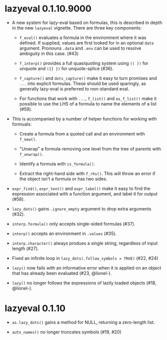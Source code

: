 # lazyeval 0.1.10.9000

* A new system for lazy-eval based on formulas, this is described in depth in
  the new `lazyeval` vignette. There are three key components:
  
  * `f_eval()` evaluates a formula in the environment where it was defined. 
    If supplied, values are first looked for in an optional `data` argument. 
    Pronouns `.data` and `.env` can be used to resolve ambiguity in this case.
    (#43)
    
  * `f_interp()` provides a full quasiquoting system using `(( ))` for unquote
    and `({} })` for unquote-splice (#36).
 
  * `f_capture()` and `dots_capture()` make it easy to turn promises
    and `...` into explicit formulas. These should be used sparingly, as
    generally lazy-eval is preferred to non-standard eval.
    
  * For functions that work with `...`, `f_list()` and `as_f_list()` make it
    possible to use the LHS of a formula to name the elements of a list (#59).

* This is accompanied by a number of helper functions for working with
  formuals:
  
  * Create a formula from a quoted call and an environment with 
    `f_new()`.
  
  * "Unwrap" a formula removing one level from the tree of 
    parents with `f_unwrap()`.
    
  * Identify a formula with `is_formula()`.
  
  * Extract the right-hand side with `f_rhs()`. This will throw an error 
    if the object isn't a formula or has two sides.

* `expr_find()`, `expr_text()` and `expr_label()` make it easy to find the 
  expression associated with a function argument, and label it for output (#58).

* `lazy_dots()` gains `.ignore_empty` argument to drop extra arguments (#32).

* `interp.formula()` only accepts single-sided formulas (#37).

* `interp()` accepts an environment in `.values` (#35).

* `interp.character()` always produes a single string, regardless of
  input length (#27).

* Fixed an infinite loop in `lazy_dots(.follow_symbols = TRUE)` (#22, #24)

* `lazy()` now fails with an informative error when it is applied on
  an object that has already been evaluated (#23, @lionel-).

* `lazy()` no longer follows the expressions of lazily loaded objects
  (#18, @lionel-).

# lazyeval 0.1.10

* `as.lazy_dots()` gains a method for NULL, returning a zero-length
  list.

* `auto_names()` no longer truncates symbols (#19, #20)
